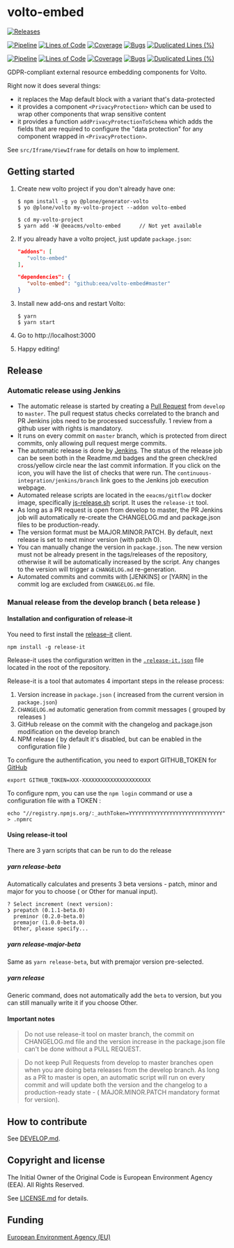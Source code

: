 # volto-embed

[![Releases](https://img.shields.io/github/v/release/eea/volto-embed)](https://github.com/eea/volto-embed/releases)

[![Pipeline](https://ci.eionet.europa.eu/buildStatus/icon?job=volto-addons%2Fvolto-embed%2Fmaster&subject=master)](https://ci.eionet.europa.eu/view/Github/job/volto-addons/job/volto-embed/job/master/display/redirect)
[![Lines of Code](https://sonarqube.eea.europa.eu/api/project_badges/measure?project=volto-embed-master&metric=ncloc)](https://sonarqube.eea.europa.eu/dashboard?id=volto-embed-master)
[![Coverage](https://sonarqube.eea.europa.eu/api/project_badges/measure?project=volto-embed-master&metric=coverage)](https://sonarqube.eea.europa.eu/dashboard?id=volto-embed-master)
[![Bugs](https://sonarqube.eea.europa.eu/api/project_badges/measure?project=volto-embed-master&metric=bugs)](https://sonarqube.eea.europa.eu/dashboard?id=volto-embed-master)
[![Duplicated Lines (%)](https://sonarqube.eea.europa.eu/api/project_badges/measure?project=volto-embed-master&metric=duplicated_lines_density)](https://sonarqube.eea.europa.eu/dashboard?id=volto-embed-master)

[![Pipeline](https://ci.eionet.europa.eu/buildStatus/icon?job=volto-addons%2Fvolto-embed%2Fdevelop&subject=develop)](https://ci.eionet.europa.eu/view/Github/job/volto-addons/job/volto-embed/job/develop/display/redirect)
[![Lines of Code](https://sonarqube.eea.europa.eu/api/project_badges/measure?project=volto-embed-develop&metric=ncloc)](https://sonarqube.eea.europa.eu/dashboard?id=volto-embed-develop)
[![Coverage](https://sonarqube.eea.europa.eu/api/project_badges/measure?project=volto-embed-develop&metric=coverage)](https://sonarqube.eea.europa.eu/dashboard?id=volto-embed-develop)
[![Bugs](https://sonarqube.eea.europa.eu/api/project_badges/measure?project=volto-embed-develop&metric=bugs)](https://sonarqube.eea.europa.eu/dashboard?id=volto-embed-develop)
[![Duplicated Lines (%)](https://sonarqube.eea.europa.eu/api/project_badges/measure?project=volto-embed-develop&metric=duplicated_lines_density)](https://sonarqube.eea.europa.eu/dashboard?id=volto-embed-develop)

GDPR-compliant external resource embedding components for Volto.

Right now it does several things:

- it replaces the Map default block with a variant that's data-protected
- it provides a component `<PrivacyProtection>` which can be used to wrap other
  components that wrap sensitive content
- it provides a function `addPrivacyProtectionToSchema` which adds the fields
  that are required to configure the "data protection" for any component
  wrapped in `<PrivacyProtection>`.

See `src/Iframe/ViewIframe` for details on how to implement.

## Getting started

1. Create new volto project if you don't already have one:

   ```
   $ npm install -g yo @plone/generator-volto
   $ yo @plone/volto my-volto-project --addon volto-embed

   $ cd my-volto-project
   $ yarn add -W @eeacms/volto-embed      // Not yet available
   ```

1. If you already have a volto project, just update `package.json`:

   ```JSON
   "addons": [
      "volto-embed"
   ],

   "dependencies": {
      "volto-embed": "github:eea/volto-embed#master"
   }
   ```

1. Install new add-ons and restart Volto:

   ```
   $ yarn
   $ yarn start
   ```

1. Go to http://localhost:3000

1. Happy editing!

## Release

### Automatic release using Jenkins

*  The automatic release is started by creating a [Pull Request](../../compare/master...develop) from `develop` to `master`. The pull request status checks correlated to the branch and PR Jenkins jobs need to be processed successfully. 1 review from a github user with rights is mandatory.
* It runs on every commit on `master` branch, which is protected from direct commits, only allowing pull request merge commits.
* The automatic release is done by [Jenkins](https://ci.eionet.europa.eu). The status of the release job can be seen both in the Readme.md badges and the green check/red cross/yellow circle near the last commit information. If you click on the icon, you will have the list of checks that were run. The `continuous-integration/jenkins/branch` link goes to the Jenkins job execution webpage.
* Automated release scripts are located in the `eeacms/gitflow` docker image, specifically [js-release.sh](https://github.com/eea/eea.docker.gitflow/blob/master/src/js-release.sh) script. It  uses the `release-it` tool.
* As long as a PR request is open from develop to master, the PR Jenkins job will automatically re-create the CHANGELOG.md and package.json files to be production-ready.
* The version format must be MAJOR.MINOR.PATCH. By default, next release is set to next minor version (with patch 0).
* You can manually change the version in `package.json`.  The new version must not be already present in the tags/releases of the repository, otherwise it will be automatically increased by the script. Any changes to the version will trigger a `CHANGELOG.md` re-generation.
* Automated commits and commits with [JENKINS] or [YARN] in the commit log are excluded from `CHANGELOG.md` file.

### Manual release from the develop branch ( beta release )

#### Installation and configuration of release-it

You need to first install the [release-it](https://github.com/release-it/release-it)  client.

   ```
   npm install -g release-it
   ```

Release-it uses the configuration written in the [`.release-it.json`](./.release-it.json) file located in the root of the repository.

Release-it is a tool that automates 4 important steps in the release process:

1. Version increase in `package.json` ( increased from the current version in `package.json`)
2. `CHANGELOG.md` automatic generation from commit messages ( grouped by releases )
3. GitHub release on the commit with the changelog and package.json modification on the develop branch
4. NPM release ( by default it's disabled, but can be enabled in the configuration file )

To configure the authentification, you need to export GITHUB_TOKEN for [GitHub](https://github.com/settings/tokens)

   ```
   export GITHUB_TOKEN=XXX-XXXXXXXXXXXXXXXXXXXXXX
   ```

 To configure npm, you can use the `npm login` command or use a configuration file with a TOKEN :

   ```
   echo "//registry.npmjs.org/:_authToken=YYYYYYYYYYYYYYYYYYYYYYYYYYYYYY" > .npmrc
   ```

#### Using release-it tool

There are 3 yarn scripts that can be run to do the release

##### yarn release-beta

Automatically calculates and presents 3 beta versions - patch, minor and major for you to choose ( or Other for manual input).

```
? Select increment (next version):
❯ prepatch (0.1.1-beta.0)
  preminor (0.2.0-beta.0)
  premajor (1.0.0-beta.0)
  Other, please specify...
```

##### yarn release-major-beta

Same as `yarn release-beta`, but with premajor version pre-selected.

##### yarn release

Generic command, does not automatically add the `beta` to version, but you can still manually write it if you choose Other.

#### Important notes

> Do not use release-it tool on master branch, the commit on CHANGELOG.md file and the version increase in the package.json file can't be done without a PULL REQUEST.

> Do not keep Pull Requests from develop to master branches open when you are doing beta releases from the develop branch. As long as a PR to master is open, an automatic script will run on every commit and will update both the version and the changelog to a production-ready state - ( MAJOR.MINOR.PATCH mandatory format for version).


## How to contribute

See [DEVELOP.md](https://github.com/eea/volto-embed/blob/master/DEVELOP.md).

## Copyright and license

The Initial Owner of the Original Code is European Environment Agency (EEA).
All Rights Reserved.

See [LICENSE.md](https://github.com/eea/volto-embed/blob/master/LICENSE.md) for details.

## Funding

[European Environment Agency (EU)](http://eea.europa.eu)